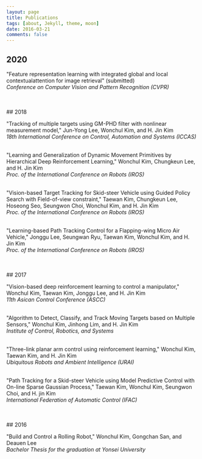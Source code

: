 ```yaml
---
layout: page
title: Publications 
tags: [about, Jekyll, theme, moon]
date: 2016-03-21
comments: false
---
```

   



## 2020
"Feature representation learning with integrated global and local contextualattention for image retrieval" (submitted)<br/>
*Conference on Computer Vision and Pattern Recognition (CVPR)* <br/><br/>

<br/>
## 2018

"Tracking of multiple targets using GM-PHD filter with nonlinear measurement model," Jun-Yong Lee, Wonchul Kim, and H. Jin Kim <br/>
*18th International Conference on Control, Automation and Systems (ICCAS)* <br/><br/>

"Learning and Generalization of Dynamic Movement Primitives by Hierarchical Deep Reinforcement Learning," Wonchul Kim, Chungkeun Lee, and H. Jin Kim<br/>
*Proc. of the International Conference on Robots (IROS)*<br/><br/>


"Vision-based Target Tracking for Skid-steer Vehicle using Guided Policy Search with Field-of-view constraint," Taewan Kim, Chungkeun Lee, Hoseong Seo, Seungwon Choi, Wonchul Kim, and H. Jin Kim <br/>
*Proc. of the International Conference on Robots (IROS)*<br/><br/>

"Learning-based Path Tracking Control for a Flapping-wing Micro Air Vehicle," Jonggu Lee, Seungwan Ryu, Taewan Kim, Wonchul Kim, and H. Jin Kim<br/>
*Proc. of the International Conference on Robots (IROS)*<br/><br/>

<br/>
## 2017

"Vision-based deep reinforcement learning to control a manipulator," Wonchul Kim, Taewan Kim, Jonggu Lee, and H. Jin Kim<br/>
*11th Asican Control Conference (ASCC)*<br/><br/>

"Algorithm to Detect, Classify, and Track Moving Targets based on Multiple Sensors," Wonchul Kim, Jinhong Lim, and H. Jin Kim<br/>
*Institute of Control, Robotics, and Systems*<br/><br/>

"Three-link planar arm control using reinforcement learning," Wonchul Kim, Taewan Kim, and H. Jin Kim<br/>
*Ubiquitous Robots and Ambient Intelligence (URAI)*<br/><br/>

"Path Tracking for a Skid-steer Vehicle using Model Predictive Control with On-line Sparse Gaussian Process," Taewan Kim, Wonchul Kim, Seungwon Choi, and H. jin Kim<br/>
*International Federation of Automatic Control (IFAC)*<br/><br/>

<br/>
## 2016

"Build and Control a Rolling Robot," Wonchul Kim, Gongchan San, and Deauen Lee<br/>
*Bachelor Thesis for the graduation at Yonsei University*<br/><br/>

 
